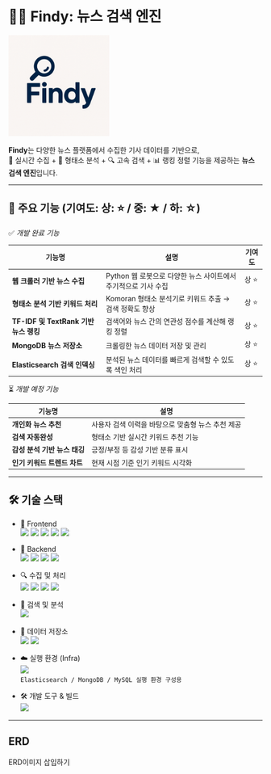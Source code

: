 # 🕵️‍♂️ Findy: 뉴스 검색 엔진

<img src="Findy_logo.png" alt="Findy 로고" width="200"/>

**Findy**는 다양한 뉴스 플랫폼에서 수집한 기사 데이터를 기반으로,  
📡 실시간 수집 + 🧠 형태소 분석 + 🔍 고속 검색 + 📊 랭킹 정렬 기능을 제공하는 **뉴스 검색 엔진**입니다.


---

## 🌟 주요 기능 (기여도: 상: ⭐ / 중: ★ / 하: ☆)

✅ *개발 완료 기능*

| 기능명 | 설명 | 기여도 |
|--------|------|--------|
| **웹 크롤러 기반 뉴스 수집** | Python 웹 로봇으로 다양한 뉴스 사이트에서 주기적으로 기사 수집 | 상 ⭐ |
| **형태소 분석 기반 키워드 처리** | Komoran 형태소 분석기로 키워드 추출 → 검색 정확도 향상 | 상 ⭐ |
| **TF-IDF 및 TextRank 기반 뉴스 랭킹** | 검색어와 뉴스 간의 연관성 점수를 계산해 랭킹 정렬 | 상 ⭐ |
| **MongoDB 뉴스 저장소** | 크롤링한 뉴스 데이터 저장 및 관리 | 상 ⭐ |
| **Elasticsearch 검색 인덱싱** | 분석된 뉴스 데이터를 빠르게 검색할 수 있도록 색인 처리 | 상 ⭐ |

⏳ *개발 예정 기능*

| 기능명 | 설명 |
|--------|------|
| **개인화 뉴스 추천** | 사용자 검색 이력을 바탕으로 맞춤형 뉴스 추천 제공 |
| **검색 자동완성** | 형태소 기반 실시간 키워드 추천 기능 |
| **감성 분석 기반 뉴스 태깅** | 긍정/부정 등 감성 기반 분류 표시 |
| **인기 키워드 트렌드 차트** | 현재 시점 기준 인기 키워드 시각화 |


---

## 🛠 기술 스택

- 🎨 Frontend<br>
<img src="https://img.shields.io/badge/HTML5-E34F26?style=flat&logo=html5&logoColor=white" height="25" /> <img src="https://img.shields.io/badge/CSS3-1572B6?style=flat&logo=css3&logoColor=white" height="25" /> <img src="https://img.shields.io/badge/JavaScript-F7DF1E?style=flat&logo=javascript&logoColor=black" height="25" /> <img src="https://img.shields.io/badge/jQuery-0769AD?style=flat&logo=jquery&logoColor=white" height="25" /> <img src="https://img.shields.io/badge/React-프론트엔드-61DAFB?style=flat&logo=react" height="25" />

- 🔧 Backend<br>
<img src="https://img.shields.io/badge/Java-17-007396?style=flat&logo=java&logoColor=white" height="25" /> <img src="https://img.shields.io/badge/SpringBoot-6DB33F?style=flat&logo=springboot&logoColor=white" height="25" />
<img src="https://img.shields.io/badge/AJAX-0054A6?style=flat&logo=code&logoColor=white" height="25" /> <img src="https://img.shields.io/badge/Fetch-00A9E0?style=flat&logo=javascript&logoColor=white" height="25" />

- 🔍 수집 및 처리 <br>
   <img src="https://img.shields.io/badge/Python-3776AB?style=flat&logo=python&logoColor=white" height="25" /> <img src="https://img.shields.io/badge/Komoran-형태소분석기-00B894?style=flat" height="25" /> <img src="https://img.shields.io/badge/TextRank-키워드추출-0984e3?style=flat" height="25" /> <img src="https://img.shields.io/badge/Web%20Robot-00B8D4?style=flat&logo=web&logoColor=white" height="25" />

- 🧠 검색 및 분석 <br>
   <img src="https://img.shields.io/badge/Elasticsearch-005571?style=flat&logo=elasticsearch&logoColor=white" height="25" />

- 💾 데이터 저장소 <br>
   <img src="https://img.shields.io/badge/MongoDB-47A248?style=flat&logo=mongodb&logoColor=white" height="25" /> <img src="https://img.shields.io/badge/MySQL-005C84?style=flat&logo=mysql&logoColor=white" height="25" /><br>

- ☁️ 실행 환경 (Infra)<br>
<img src="https://img.shields.io/badge/Docker-2496ED?style=flat&logo=docker&logoColor=white" height="25" /><br>
`Elasticsearch / MongoDB / MySQL 실행 환경 구성용`

- 🛠 개발 도구 & 빌드<br>
   <img src="https://img.shields.io/badge/Gradle-02303A?style=flat&logo=gradle&logoColor=white" height="25" />


---

## ERD
ERD이미지 삽입하기
